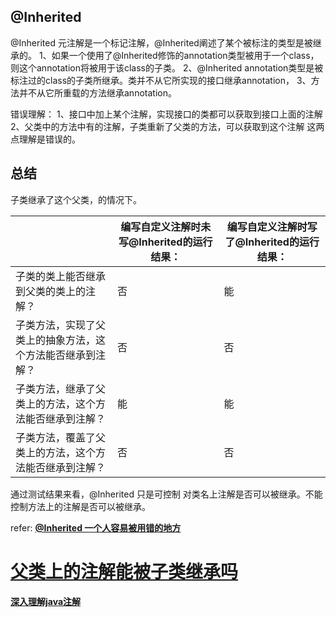 



## @Inherited

@Inherited 元注解是一个标记注解，@Inherited阐述了某个被标注的类型是被继承的。
1、如果一个使用了@Inherited修饰的annotation类型被用于一个class，则这个annotation将被用于该class的子类。
2、@Inherited annotation类型是被标注过的class的子类所继承。类并不从它所实现的接口继承annotation，
3、方法并不从它所重载的方法继承annotation。

错误理解：
1、接口中加上某个注解，实现接口的类都可以获取到接口上面的注解
2、父类中的方法中有的注解，子类重新了父类的方法，可以获取到这个注解
这两点理解是错误的。



## 总结



子类继承了这个父类，的情况下。

|                                                            | 编写自定义注解时未写@Inherited的运行结果： | 编写自定义注解时写了@Inherited的运行结果： |
| ---------------------------------------------------------- | ------------------------------------------ | ------------------------------------------ |
| 子类的类上能否继承到父类的类上的注解？                     | 否                                         | 能                                         |
| 子类方法，实现了父类上的抽象方法，这个方法能否继承到注解？ | 否                                         | 否                                         |
| 子类方法，继承了父类上的方法，这个方法能否继承到注解？     | 能                                         | 能                                         |
| 子类方法，覆盖了父类上的方法，这个方法能否继承到注解？     | 否                                         | 否                                         |

通过测试结果来看，@Inherited 只是可控制 对类名上注解是否可以被继承。不能控制方法上的注解是否可以被继承。





refer:
[**@Inherited 一个人容易被用错的地方**](http://www.itsoku.com/article/27#menu_1)

# [父类上的注解能被子类继承吗](https://www.cnblogs.com/fanguangdexiaoyuer/p/10692840.html)







[**深入理解java注解**](http://www.itsoku.com/article/274#menu_7)